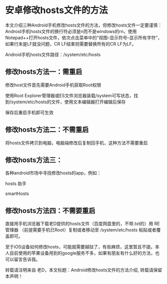 # 安卓修改hosts文件的方法

本文介绍三种Android手机修改hosts文件的方法，但修改hosts文件一定要谨慎：Android手机hosts文件的换行符必须是n而不是windows的rn，使用Notepad++打开hosts文件，依次点击菜单中的“视图–显示符号–显示所有字符”，如果行末是LF就没问题，CR LF结束则需要替换所有的CR LF为LF。

Android手机hosts文件路径：/system/etc/hosts

<h2>修改hosts方法一：需重启</h2>

修改host文件首先需要Android手机获取Root权限

使用Root Explorer管理器或ES文件浏览器装载/system可写状态，找到/system/etc/hosts的文件，使用文本编辑器打开编辑后保存

保存后重启手机即可生效

<h2>修改hosts方法二：不需重启</h2>

将hosts文件拷贝到电脑，电脑端修改后复制回手机，这种方法不需要重启

<h2>修改hosts方法三：</h2>

各种android市场中寻找修改hosts的app，例如：

hosts 助手

smartHosts

<h2>修改hosts方法四：不需要重启</h2>

直接用手机浏览器下载老D提供的hosts文件（百度网盘里的，不带.txt的）用 RE管理器 （前提需要手机已Root）复制或者移动至 /system/etc/hosts 粘貼或者覆盖即可。

 

至于iOS设备如何修改hosts，可能就需要越狱了，有些麻烦，这里暂且不提。本人目前使用的苹果设备用到的google服务不多，如果有朋友有什么好的方法，也可以留言告诉我。

转载请注明来自 老D，本文标题：Android修改hosts文件的方法介绍, 转载请保留本声明！
